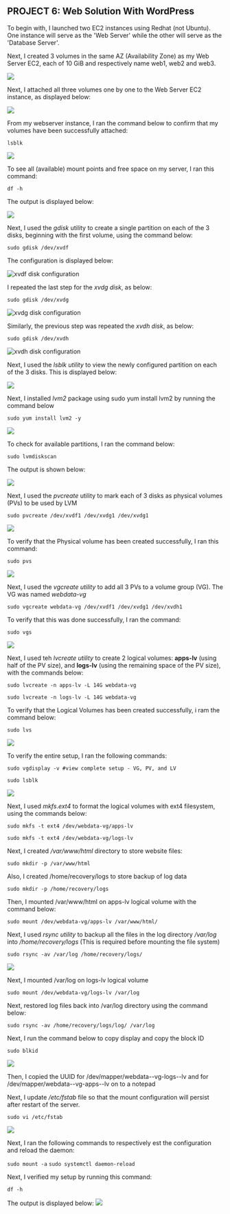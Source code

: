 ## PROJECT 6: Web Solution With WordPress

To begin with, I launched two EC2 instances using Redhat (not Ubuntu). One instance will serve as the 'Web Server' while the other will serve as the 'Database Server'.

Next, I created 3 volumes in the same AZ (Availability Zone) as my Web Server EC2, each of 10 GiB and respectively name web1, web2 and web3.

![](./images/volumes.PNG)

Next, I attached all three volumes one by one to the Web Server EC2 instance, as displayed below:

![](./images/attached_volumes.PNG)


From my webserver instance, I ran the command below to confirm that my volumes have been successfully attached:

`lsblk`


![](./images/volue_instance.PNG)

To see all (available) mount points and free space on my server, I ran this command:

`df -h`

The output is displayed below:

![](./images/mount_point.PNG)

Next, I used the *gdisk* utility to create a single partition on each of the 3 disks, beginning with the first volume, using the command below:

`sudo gdisk /dev/xvdf`

The configuration is displayed below:

![xvdf disk configuration](./images/xvdf_volume.PNG "xvdf disk configuration")

I repeated the last step for the *xvdg disk*, as below:

`sudo gdisk /dev/xvdg`

![xvdg disk configuration](./images/xvdg_disk.PNG "xvdg disk configuration")

Similarly, the previous step was repeated the *xvdh disk*, as below:

`sudo gdisk /dev/xvdh`

![xvdh disk configuration](./images/xvdh_disk.PNG "xvdh disk configuration")

Next, I used the *lsblk utility* to view the newly configured partition on each of the 3 disks. This is displayed below:

![](./images/lsbkl.PNG)

Next, I installed *lvm2* package using sudo yum install lvm2 by running the command below

`sudo yum install lvm2 -y`

![](./images/lvm2_installation.PNG)


To check for available partitions, I ran the command below:

`sudo lvmdiskscan`

The output is shown below:

![](./images/available_partitions.PNG)


Next, I used the *pvcreate* utility to mark each of 3 disks as physical volumes (PVs) to be used by LVM

`sudo pvcreate /dev/xvdf1 /dev/xvdg1 /dev/xvdg1`

![](./images/PV_creation.PNG)


To verify that the Physical volume has been created successfully, I ran this command:

`sudo pvs`

![](./images/pvs.PNG)

Next, I used the  *vgcreate utility* to add all 3 PVs to a volume group (VG). The VG was named *webdata-vg*

`sudo vgcreate webdata-vg /dev/xvdf1 /dev/xvdg1 /dev/xvdh1`

To verify that this was done successfully, I ran the command:

`sudo vgs`

![](./images/volume_group.PNG)

Next, I used teh *lvcreate utility* to create 2 logical volumes: **apps-lv** (using half of the PV size), and **logs-lv** (using the remaining space of the PV size), with the commands below:

`sudo lvcreate -n apps-lv -L 14G webdata-vg`

`sudo lvcreate -n logs-lv -L 14G webdata-vg`


To verify that the Logical Volumes has been created successfully, i ram the command below:

`sudo lvs`

![](./images/logical_volume_creation.PNG)

To verify the entire setup, I ran the following commands:

`sudo vgdisplay -v #view complete setup - VG, PV, and LV`

`sudo lsblk`

![](./images/lsblk.PNG)


Next, I used *mkfs.ext4* to format the logical volumes with ext4 filesystem, using the commands below:

`sudo mkfs -t ext4 /dev/webdata-vg/apps-lv`

`sudo mkfs -t ext4 /dev/webdata-vg/logs-lv`

Next, I created */var/www/html* directory to store website files:

`sudo mkdir -p /var/www/html`

Also, I created /home/recovery/logs to store backup of log data

`sudo mkdir -p /home/recovery/logs`

Then, I mounted /var/www/html on apps-lv logical volume with the command below:

`sudo mount /dev/webdata-vg/apps-lv /var/www/html/`

Next, I used *rsync utility* to backup all the files in the log directory */var/log* into */home/recovery/logs* (This is required before mounting the file system)

`sudo rsync -av /var/log /home/recovery/logs/`

![](./images/rsync.PNG)


Next, I mounted /var/log on logs-lv logical volume

`sudo mount /dev/webdata-vg/logs-lv /var/log`


Next, restored log files back into /var/log directory using the command below:

`sudo rsync -av /home/recovery/logs/log/ /var/log`

Next, I run the command below to copy display and copy the block ID

`sudo blkid`

![](./images/blkid.PNG)

Then, I copied the UUID for /dev/mapper/webdata--vg-logs--lv and for /dev/mapper/webdata--vg-apps--lv on to a notepad



Next, I update */etc/fstab* file so that the mount configuration will persist after restart of the server. 

`sudo vi /etc/fstab`

![](./images/fstab.PNG)

Next, I ran the following  commands to respectively est the configuration and reload the daemon:

`sudo mount -a`
 `sudo systemctl daemon-reload`

 Next, I verified my setup by running this command:

 `df -h`

 The output is displayed below:
 ![](./images/df-h.PNG)